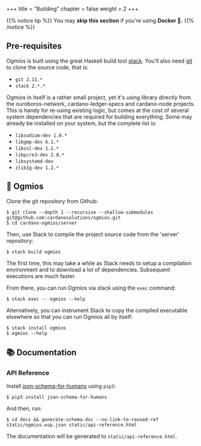 +++
title = "Building"
chapter = false
weight = 2
+++

{{% notice tip %}}
You may **skip this section** if you're using **Docker 🐳.**
{{% /notice %}}

## Pre-requisites 

Ogmios is built using the great Haskell build tool [stack](https://docs.haskellstack.org/en/stable/README/). You'll also need [git](https://git-scm.com/) to clone the source code, that is:
- `git 2.11.*`
- `stack 2.*.*`

Ogmios in itself is a rather small project, yet it's using library directly from the ouroboros-network, cardano-ledger-specs and cardano-node projects. This is handy for re-using existing logic, but comes at the cost of several system dependencies that are required for building everything. Some may already be installed on your system, but the complete list is: 

- `libsodium-dev 1.0.*`
- `libgmp-dev 6.1.*`
- `libssl-dev 1.1.*`
- `libpcre3-dev 2.8.*`
- `libsystemd-dev` 
- `zlib1g-dev 1.2.*`

## 🔨  Ogmios

Clone the git repository from Github:

```console
$ git clone --depth 1 --recursive --shallow-submodules git@github.com:cardanosolutions/ogmios.git
$ cd cardano-ogmios/server
```

Then, use Stack to compile the project source code from the 'server' repository:

```console
$ stack build ogmios
```

The first time, this may take a while as Stack needs to setup a compilation environment and to download a lot of dependencies. Subsequent executions are much faster.

From there, you can run Ogmios via stack using the `exec` command:

```console
$ stack exec -- ogmios --help
```

Alternatively, you can instrument Stack to copy the compiled executable elsewhere so that you can run Ogmios all by itself:

```console
$ stack install ogmios
$ ogmios --help
```

## 📚 Documentation

### API Reference

Install [json-schema-for-humans](https://github.com/coveooss/json-schema-for-humans) using `pip3`:

```console
$ pip3 install json-schema-for-humans
```

And then, run:

```console
$ cd docs && generate-schema-doc --no-link-to-reused-ref static/ogmios.wsp.json static/api-reference.html
```

The documentation will be generated to `static/api-reference.html`.
